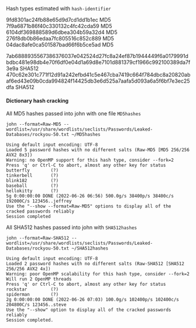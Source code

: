Hash types estimated with `hash-identifier`

9fd8301ac24fb88e65d9d7cd1dd1b1ec
MD5  
7f9a6871b86f40c330132c4fc42cda59
MD5  
6104df369888589d6dbea304b59a32d4
MD5  
276f8db0b86edaa7fc805516c852c889
MD5  
04dac8afe0ca501587bad66f6b5ce5ad
MD5  

7ab6888935567386376037e042524d27fc8a24ef87b1944449f6a0179991dbdbc481e98db4e70f6df0e04d1a69d8e7101d881379cf1966c992100389da7f3e9a
SHA512  
470c62e301c771f12d91a242efbd41c5e467cba7419c664f784dbc8a20820abaf6ed43e09b0cda994824f14425db3e6d525a7aafa5d093a6a5f6bf7e3ec25dfa
SHA512  

#### Dictionary hash cracking

All MD5 hashes passed into john with one file `MD5hashes`  

`john --format=Raw-MD5 --wordlist=/usr/share/wordlists/seclists/Passwords/Leaked-Databases/rockyou-50.txt ~/MD5hashes`
```
Using default input encoding: UTF-8
Loaded 5 password hashes with no different salts (Raw-MD5 [MD5 256/256 AVX2 8x3])
Warning: no OpenMP support for this hash type, consider --fork=2
Press 'q' or Ctrl-C to abort, almost any other key for status
butterfly        (?)     
tinkerbell       (?)     
blink182         (?)     
baseball         (?)     
hellokitty       (?)     
5g 0:00:00:00 DONE (2022-06-26 06:56) 500.0g/s 38400p/s 38400c/s 192000C/s 123456..jeffrey
Use the "--show --format=Raw-MD5" options to display all of the cracked passwords reliably
Session completed
```

All SHA512 hashes passed into john with `SHA512hashes`

`john --format=Raw-SHA512 --wordlist=/usr/share/wordlists/seclists/Passwords/Leaked-Databases/rockyou-50.txt ~/SHA512hashes`
```
Using default input encoding: UTF-8
Loaded 2 password hashes with no different salts (Raw-SHA512 [SHA512 256/256 AVX2 4x])
Warning: poor OpenMP scalability for this hash type, consider --fork=2
Will run 2 OpenMP threads
Press 'q' or Ctrl-C to abort, almost any other key for status
rockstar         (?)     
spiderman        (?)     
2g 0:00:00:00 DONE (2022-06-26 07:03) 100.0g/s 102400p/s 102400c/s 204800C/s 123456..steve
Use the "--show" option to display all of the cracked passwords reliably
Session completed.
```
 
